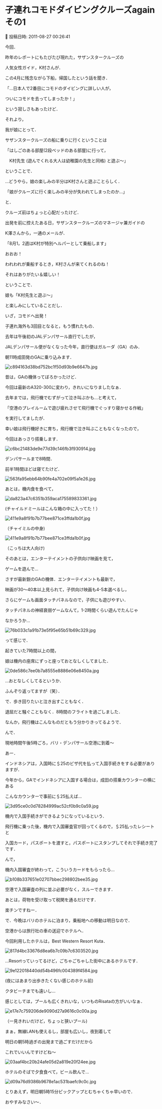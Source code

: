 # 子連れコモドダイビングクルーズagain　その1

📅 投稿日時: 2011-08-27 00:26:41

今回．


昨年のレポートにもたびたび現れた，サザンスタークルーズの


人気女性ガイド，K村さんが．


この4月に残念ながら下船，帰国したという話を聞き．


「…日本人で2番目にコモドのダイビングに詳しい人が，


ついにコモドを去ってしまったか！」


という寂しさもあったけど．





それより，


我が娘にとって．


サザンスタークルーズの船に乗りに行くということは


「はしごのある部屋(2段ベッドのある部屋)に行って，


　K村先生 (遊んでくれる大人は幼稚園の先生と同格) と遊ぶ～」


ということで．


…どうやら，娘の楽しみの半分はK村さんと遊ぶことらしく．


「娘がクルーズに行く楽しみの半分が失われてしまったのか…」


と．


クルーズ前はちょっと心配だったけど．





出発を前に控えたある日，サザンスタークルーズのマネージャ兼ガイドの


K澤さんから，一通のメールが．


「8月1，2週はK村が特別ヘルパーとして乗船します」


おおお！


われわれが乗船するとき，K村さんが来てくれるのね！


それはありがたい＆嬉しい！





ということで．


娘も「K村先生と遊ぶ～」


と楽しみにしていることだし．





いざ，コモドへ出発！





子連れ海外も3回目となると，もう慣れたもの．





去年は午後初のJALデンパサール直行でしたが，


JALデンパサール便がなくなった今年，直行便はガルーダ（GA）のみ．


朝11時成田発のGAに乗り込みます．




![c894163d38bd752bc1f50d93b9e6647b.jpg](images/c894163d38bd752bc1f50d93b9e6647b.jpg)




昔は，GAの機体ってぼろかったけど．


今回は最新のA320-300に変わり，きれいになりましたなぁ．





去年までは，飛行機でむずがって泣き叫ぶかも…と考えて，


「空港のプレイルームで遊び疲れさせて飛行機でぐっすり寝かせる作戦」


を実行してましたが．


幸い娘は飛行機好きに育ち，飛行機で泣き叫ぶこともなくなったので，


今回はあっさり搭乗します．




![c6bc21483de9e77d39c146fb3f930914.jpg](images/c6bc21483de9e77d39c146fb3f930914.jpg)







デンパサールまで8時間．


前半1時間ほどは寝てたけど．




![563fa95ebb64b90fe4a702e09f5a1e26.jpg](images/563fa95ebb64b90fe4a702e09f5a1e26.jpg)




あとは，機内食を食べて，




![da823a47c6351b359aca175589833361.jpg](images/da823a47c6351b359aca175589833361.jpg)




(チャイルドミールはこんな箱の中に入ってた！）




![411e9a8f91b7b77bee871ce3ffda1b0f.jpg](images/411e9a8f91b7b77bee871ce3ffda1b0f.jpg)




（チャイミルの中身)




![411e9a8f91b7b77bee871ce3ffda1b0f.jpg](images/411e9a8f91b7b77bee871ce3ffda1b0f.jpg)




（こっちは大人向け)





そのあとは，エンターテイメントの子供向け映画を見て，


ゲームを遊んで…





さすが最新鋭のGAの機体．エンターテイメントも最新で，


映画が30～40本以上見られて，子供向け映画も4-5本選べるし，


さらにゲームも画面タッチパネルなので，子供にも遊びやすい．


タッチパネルの神経衰弱ゲームなんて，1-2時間くらい遊んでたんじゃ


なかろうか…




![76b033c1a91b73e5f95e65b51b69c329.jpg](images/76b033c1a91b73e5f95e65b51b69c329.jpg)







って感じで．


起きていた7時間以上の間，


娘は機内の座席にずっと座っておとなしくしてました．




![0de586c7ee0b7a8555e8886e06e8450a.jpg](images/0de586c7ee0b7a8555e8886e06e8450a.jpg)




…おとなしくしてるというか．


ふんぞり返ってますが（笑）．





で．歩き回りたいと泣き出すこともなく．


退屈だと騒ぐこともなく．8時間のフライトを過ごしました．


なんか，飛行機はこんなものだともう分かりきってるようで．





んで．


現地時間午後5時ごろ，バリ・デンパサール空港に到着～





あー．


インドネシアは，入国時に＄25のビザ代を払って入国手続きをする必要がありますが．


今年から，GAでインドネシアに入国する場合は，成田の搭乗カウンターの横にある


こんなカウンターで事前に＄25払えば…




![3d95ce0c0d78284999ac52cf0b9c0a59.jpg](images/3d95ce0c0d78284999ac52cf0b9c0a59.jpg)




機内で入国手続きができるようになっているという．


飛行機に乗った後，機内で入国審査官が回ってくるので，＄25払ったレシートと


入国カード，パスポートを渡すと，パスポートにスタンプしてそれで手続き完了です．





んで，


機内入国審査が終わって，こういうカードをもらったら…




![b108b337651e02707bbec298802bee35.jpg](images/b108b337651e02707bbec298802bee35.jpg)




空港で入国審査の列に並ぶ必要がなく，スルーできます．





あとは，荷物を受け取って税関を通るだけです．


楽チンですねー．





で．今晩はバリのホテルに泊まり，乗船地への移動は明日なので．


空港からは旅行社の車の送迎でホテルへ．





今回利用したホテルは，Best Western Resort Kuta．




![817d4bc33676d8ea6b7c09b7c6303520.jpg](images/817d4bc33676d8ea6b7c09b7c6303520.jpg)




…Resortっていってるけど，ごちゃごちゃした街中にあるホテルです．




![9e122018440dd54b496fc004389f4584.jpg](images/9e122018440dd54b496fc004389f4584.jpg)




(夜にはあまり出歩きたくない感じのホテル前)


クタビーチまでも遠いし…





感じとしては，プールも広くきれいな，いつものRisataの方がいいなぁ．




![e17e7c759206de9090d27a9616c0c00a.jpg](images/e17e7c759206de9090d27a9616c0c00a.jpg)




（一見きれいだけど，ちょっと狭いプール)





まぁ，無線LANも使えるし，部屋も広いし，夜到着して


明日の朝5時過ぎの出発まで過ごすだけだから


これでいいんですけどね～




![03aaf4bc20b24afe05d2a819e20f24ee.jpg](images/03aaf4bc20b24afe05d2a819e20f24ee.jpg)







ホテルのそばで夕食食べて，ビール飲んで…




![d09a76d9386b9678e1ac531baefc9c0c.jpg](images/d09a76d9386b9678e1ac531baefc9c0c.jpg)







とりあえず，明日朝5時15分ピックアップとむちゃくちゃ早いので．


おやすみなさい～．
